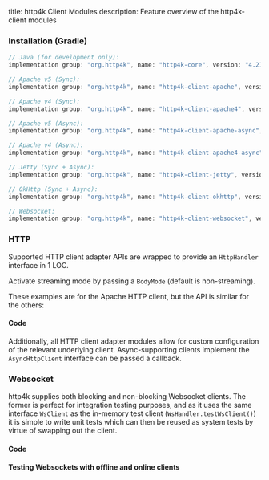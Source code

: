 title: http4k Client Modules
description: Feature overview of the http4k-client modules

### Installation (Gradle)

```groovy
// Java (for development only):
implementation group: "org.http4k", name: "http4k-core", version: "4.21.0.0"

// Apache v5 (Sync): 
implementation group: "org.http4k", name: "http4k-client-apache", version: "4.21.0.0"

// Apache v4 (Sync): 
implementation group: "org.http4k", name: "http4k-client-apache4", version: "4.21.0.0"

// Apache v5 (Async): 
implementation group: "org.http4k", name: "http4k-client-apache-async", version: "4.21.0.0"

// Apache v4 (Async): 
implementation group: "org.http4k", name: "http4k-client-apache4-async", version: "4.21.0.0"

// Jetty (Sync + Async): 
implementation group: "org.http4k", name: "http4k-client-jetty", version: "4.21.0.0"

// OkHttp (Sync + Async): 
implementation group: "org.http4k", name: "http4k-client-okhttp", version: "4.21.0.0"

// Websocket: 
implementation group: "org.http4k", name: "http4k-client-websocket", version: "4.21.0.0"
```

### HTTP
Supported HTTP client adapter APIs are wrapped to provide an `HttpHandler` interface in 1 LOC.

Activate streaming mode by passing a `BodyMode` (default is non-streaming).

These examples are for the Apache HTTP client, but the API is similar for the others:

#### Code [<img class="octocat"/>](https://github.com/http4k/http4k/blob/master/src/docs/guide/reference/clients/example_http.kt)

<script src="https://gist-it.appspot.com/https://github.com/http4k/http4k/blob/master/src/docs/guide/reference/clients/example_http.kt"></script>

Additionally, all HTTP client adapter modules allow for custom configuration of the relevant underlying client. Async-supporting clients implement the `AsyncHttpClient` interface can be passed a callback.

### Websocket
http4k supplies both blocking and non-blocking Websocket clients. The former is perfect for integration testing purposes, and as it uses the same interface `WsClient` as the in-memory test client (`WsHandler.testWsClient()`) it is simple to write unit tests which can then be reused as system tests by virtue of swapping out the client.

#### Code [<img class="octocat"/>](https://github.com/http4k/http4k/blob/master/src/docs/guide/reference/clients/example_websocket.kt)

<script src="https://gist-it.appspot.com/https://github.com/http4k/http4k/blob/master/src/docs/guide/reference/clients/example_websocket.kt"></script>

#### Testing Websockets with offline and online clients [<img class="octocat"/>](https://github.com/http4k/http4k/blob/master/src/docs/guide/reference/clients/TestingWebsockets.kt)

<script src="https://gist-it.appspot.com/https://github.com/http4k/http4k/blob/master/src/docs/guide/reference/clients/TestingWebsockets.kt"></script>

